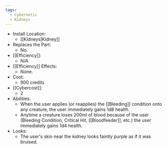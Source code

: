 ```yaml
---
tags:
  - Cybernetic
  - Kidneys
---
```

* Install Location:
	* [[Kidneys|Kidney]]
* Replaces the Part:
	* No.
* [[Efficiency]]:
	* N/A
* [[Efficiency]] Effects:
	- None.
* Cost:
	* 900 credits
* [[Cybercost]]:
	* 2
* Abilities:
	* When the user applies (or reapplies) the [[Bleeding]] condition onto any creature, the user immediately gains 1d8 health. 
	* Anytime a creature loses 200ml of blood because of the user (Bleeding Condition, Critical Hit, [[Bloodfeeder]], etc.) the user immediately gains 1d4 health. 
* Looks:
	* The user's skin near the kidney looks faintly purple as if it was bruised. 